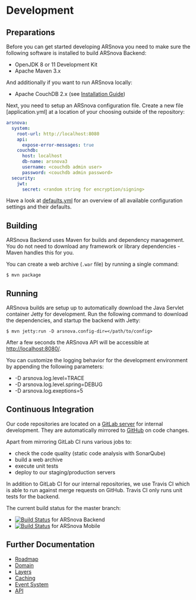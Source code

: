 # Development

## Preparations

Before you can get started developing ARSnova you need to make sure the following software is installed to build ARSnova Backend:

* OpenJDK 8 or 11 Development Kit
* Apache Maven 3.x

And additionally if you want to run ARSnova locally:

* Apache CouchDB 2.x (see [Installation Guide](installation.md#couchdb))

Next, you need to setup an ARSnova configuration file.
Create a new file [application.yml] at a location of your choosing outside of the repository:

```yaml
arsnova:
  system:
    root-url: http://localhost:8080
    api:
      expose-error-messages: true
    couchdb:
      host: localhost
      db-name: arsnova3
      username: <couchdb admin user>
      password: <couchdb admin password>
  security:
    jwt:
      secret: <random string for encryption/signing>
```

Have a look at [defaults.yml](../../main/resources/config/defaults.yml) for an overview of all available configuration settings and their defaults.


## Building

ARSnova Backend uses Maven for builds and dependency management.
You do not need to download any framework or library dependencies - Maven handles this for you.

You can create a web archive (`.war` file) by running a single command:

	$ mvn package


## Running

ARSnova builds are setup up to automatically download the Java Servlet container Jetty for development.
Run the following command to download the dependencies, and startup the backend with Jetty:

	$ mvn jetty:run -D arsnova.config-dir=</path/to/config>

After a few seconds the ARSnova API will be accessible at <http://localhost:8080/>.

You can customize the logging behavior for the development environment by appending the following parameters:

* -D arsnova.log.level=TRACE
* -D arsnova.log.level.spring=DEBUG
* -D arsnova.log.exeptions=5


## Continuous Integration

Our code repositories are located on a [GitLab server](https://git.thm.de/arsnova) for internal development.
They are automatically mirrored to [GitHub](https://github.com/thm-projects) on code changes.

Apart from mirroring GitLab CI runs various jobs to:

* check the code quality (static code analysis with SonarQube)
* build a web archive
* execute unit tests
* deploy to our staging/production servers

In addition to GitLab CI for our internal repositories, we use Travis CI which is able to run against merge requests on GitHub.
Travis CI only runs unit tests for the backend.

The current build status for the master branch:

* [![Build Status](https://travis-ci.org/thm-projects/arsnova-backend.svg?branch=master)](https://travis-ci.org/thm-projects/arsnova-backend) for ARSnova Backend
* [![Build Status](https://travis-ci.org/thm-projects/arsnova-mobile.svg?branch=master)](https://travis-ci.org/thm-projects/arsnova-mobile) for ARSnova Mobile


## Further Documentation

* [Roadmap](development/roadmap.md)
* [Domain](development/domain.md)
* [Layers](development/layers.md)
* [Caching](development/caching.md)
* [Event System](development/event-system.md)
* [API](development/api.md)
